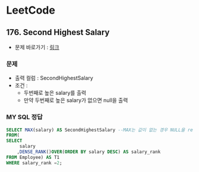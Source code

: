 
# LeetCode
## 176. Second Highest Salary
* 문제 바로가기 : [링크](https://leetcode.com/problems/second-highest-salary/)

### 문제
* 출력 컬럼 : SecondHighestSalary
* 조건 : 
  * 두번째로 높은 salary를 출력
  * 만약 두번째로 높은 salary가 없으면 null을 출력 


### MY SQL 정답

```SQL
SELECT MAX(salary) AS SecondHighestSalary --MAX는 값이 없는 경우 NULL을 return한다. 즉 두번째로 높은 salary가 없으면 null을 출력한다.
FROM(
SELECT 
     salary
    ,DENSE_RANK()OVER(ORDER BY salary DESC) AS salary_rank
FROM Employee) AS T1
WHERE salary_rank =2;
```